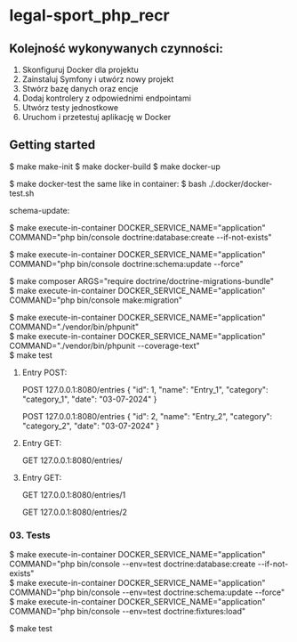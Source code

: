   # legal-sport_php_recr


 ## Kolejność wykonywanych czynności:

   1. Skonfiguruj Docker dla projektu
   2. Zainstaluj Symfony i utwórz nowy projekt
   3. Stwórz bazę danych oraz encje
   4. Dodaj kontrolery z odpowiednimi endpointami
   5. Utwórz testy jednostkowe
   6. Uruchom i przetestuj aplikację w Docker


 ## Getting started

   $ make make-init
   $ make docker-build
   $ make docker-up

   $ make docker-test
   the same like in container: $ bash ./.docker/docker-test.sh  


 schema-update:
	
   $ make execute-in-container DOCKER_SERVICE_NAME="application" COMMAND="php bin/console doctrine:database:create --if-not-exists"  
    	
   $ make execute-in-container DOCKER_SERVICE_NAME="application" COMMAND="php bin/console doctrine:schema:update --force"  


   $ make composer ARGS="require doctrine/doctrine-migrations-bundle"  
   $ make execute-in-container DOCKER_SERVICE_NAME="application" COMMAND="php bin/console make:migration"  


   $ make execute-in-container DOCKER_SERVICE_NAME="application" COMMAND="./vendor/bin/phpunit"  
   $ make execute-in-container DOCKER_SERVICE_NAME="application" COMMAND="./vendor/bin/phpunit --coverage-text"  
   $ make test


 1. Entry POST: 
 
    POST 127.0.0.1:8080/entries
 {
    "id": 1,
    "name": "Entry_1",
    "category": "category_1",
    "date": "03-07-2024"
}

    POST 127.0.0.1:8080/entries
{
    "id": 2,
    "name": "Entry_2",
    "category": "category_2",
    "date": "03-07-2024"
}

2. Entry GET:

   GET 127.0.0.1:8080/entries/

3. Entry GET:

   GET 127.0.0.1:8080/entries/1

   GET 127.0.0.1:8080/entries/2


### 03. Tests

 $ make execute-in-container DOCKER_SERVICE_NAME="application" COMMAND="php bin/console --env=test doctrine:database:create --if-not-exists"  
 $ make execute-in-container DOCKER_SERVICE_NAME="application" COMMAND="php bin/console --env=test doctrine:schema:update --force"  
 $ make execute-in-container DOCKER_SERVICE_NAME="application" COMMAND="php bin/console --env=test doctrine:fixtures:load"  

 $ make test

